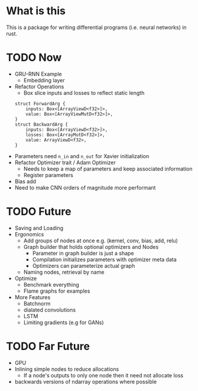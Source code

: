 # What is this
This is a package for writing differential programs (i.e. neural networks) in
rust.

# TODO Now
* GRU-RNN Example
    * Embedding layer
* Refactor Operations
    * Box slice inputs and losses to reflect static length
    ```
    struct ForwardArg {
        inputs: Box<[ArrayViewD<f32>]>,
        value: Box<[ArrayViewMutD<f32>]>,
    }
    struct BackwardArg {
        inputs: Box<[ArrayViewD<f32>]>,
        losses: Box<[ArrayMutD<f32>]>,
        value: ArrayViewD<f32>,
    }
    ```
* Parameters need `n_in` and `n_out` for Xavier initialization
* Refactor Optimizer trait / Adam Optimizer
    * Needs to keep a map of parameters and keep associated information
    * Register parameters
* Bias add
* Need to make CNN orders of magnitude more performant

# TODO Future
* Saving and Loading
* Ergonomics
    * Add groups of nodes at once e.g. (kernel, conv, bias, add, relu)
    * Graph builder that holds optional optimizers and Nodes
        * Parameter in graph builder is just a shape
        * Compilation initializes parameters with optimizer meta data
        * Optimizers can parameterize actual graph
    * Naming nodes, retrieval by name
* Optimize
    * Benchmark everything
    * Flame graphs for examples
* More Features
    * Batchnorm
    * dialated convolutions
    * LSTM
    * Limiting gradients (e.g for GANs)


# TODO Far Future
* GPU
* Inlining simple nodes to reduce allocations
    * If a node's outputs to only one node then it need not allocate loss
* backwards versions of ndarray operations where possible
